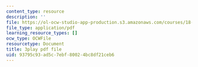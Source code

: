 ```yaml
---
content_type: resource
description: ''
file: https://ol-ocw-studio-app-production.s3.amazonaws.com/courses/18-01sc-single-variable-calculus-fall-2010/93795c93ad5c7ebf80024bc8df21ceb6_5q_3FDOkVRQ.pdf
file_type: application/pdf
learning_resource_types: []
ocw_type: OCWFile
resourcetype: Document
title: 3play pdf file
uid: 93795c93-ad5c-7ebf-8002-4bc8df21ceb6
---
```

